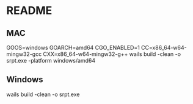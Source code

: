 # README

## MAC
GOOS=windows GOARCH=amd64 CGO_ENABLED=1 CC=x86_64-w64-mingw32-gcc CXX=x86_64-w64-mingw32-g++ wails build -clean -o srpt.exe -platform windows/amd64

## Windows
wails build -clean -o srpt.exe
